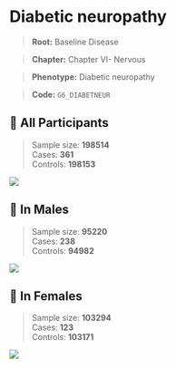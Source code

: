 # Diabetic neuropathy

> **Root:** Baseline Disease  

> **Chapter:** Chapter VI- Nervous  

> **Phenotype:** Diabetic neuropathy  

> **Code:** `G6_DIABETNEUR`

## 🧪 All Participants  
> Sample size: **198514**  
> Cases: **361**  
> Controls: **198153**
<img src="/Disease/Figures/ALL/Incidence/G6_DIABETNEUR.png"/>
<CsvTable src="/public/Disease/Data/ALL/Incidence/COX_G6_DIABETNEUR.csv" label="🔍 View full results" />

## 👨 In Males  
> Sample size: **95220**  
> Cases: **238**  
> Controls: **94982**
<img src="/Disease/Figures/Male/Incidence/G6_DIABETNEUR.png"/>
<CsvTable src="/public/Disease/Data/Male/Incidence/COX_G6_DIABETNEUR.csv" label="🔍 View full results" />

## 👩 In Females  
> Sample size: **103294**  
> Cases: **123**  
> Controls: **103171**
<img src="/Disease/Figures/Female/Incidence/G6_DIABETNEUR.png"/>
<CsvTable src="/public/Disease/Data/Female/Incidence/COX_G6_DIABETNEUR.csv" label="🔍 View full results" />
